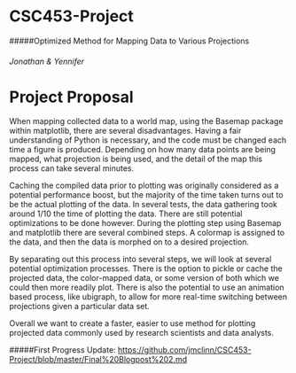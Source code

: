 CSC453-Project
==============

#####Optimized Method for Mapping Data to Various Projections

###### Jonathan &amp; Yennifer


Project Proposal
================

When mapping collected data to a world map, using the Basemap package within matplotlib, there are several disadvantages. Having a fair understanding of Python is necessary, and the code must be changed each time a figure is produced. Depending on how many data points are being mapped, what projection is being used, and the detail of the map this process can take several minutes.

Caching the compiled data prior to plotting was originally considered as a potential performance boost, but the majority of the time taken turns out to be the actual plotting of the data. In several tests, the data gathering took around 1/10 the time of plotting the data. There are still potential optimizations to be done however. During the plotting step using Basemap and matplotlib there are several combined steps. A colormap is assigned to the data, and then the data is morphed on to a desired projection.

By separating out this process into several steps, we will look at several potential optimization processes. There is the option to pickle or cache the projected data, the color-mapped data, or some version of both which we could then more readily plot. There is also the potential to use an animation based process, like ubigraph, to allow for more real-time switching between projections given a particular data set.

Overall we want to create a faster, easier to use method for plotting projected data commonly used by research scientists and data analysts.

#####First Progress Update:
https://github.com/jmclinn/CSC453-Project/blob/master/Final%20Blogpost%202.md
